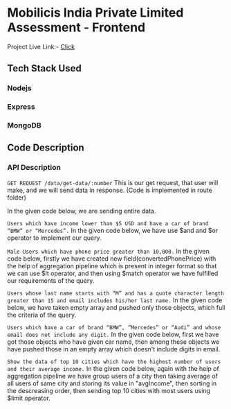 # Mobilicis India Private Limited Assessment - Frontend

Project Live Link:-  [Click](https://mobilicis-frontend.vercel.app/)

## Tech Stack Used

### Nodejs
### Express
### MongoDB

## Code Description

### API Description
`GET REQUEST /data/get-data/:number`
This is our get request, that user will make, and we will send data in response. (Code is implemented in route folder)

In the given code below, we are sending entire data.

`Users which have income lower than $5 USD and have a car of brand “BMW” or “Mercedes”.`
In the given code below, we have use $and and $or operator to implement our query.

`Male Users which have phone price greater than 10,000.`
In the given code below, firstly we have created new field(convertedPhonePrice) with the help of aggregation pipeline which is present in integer format so that we can use $lt operator, and then using $match operator we have fulfilled our requirements of the query.

`Users whose last name starts with “M” and has a quote character length greater than 15 and email includes his/her last name.`
In the given code below, we have taken empty array and pushed only those objects, which full the criteria of the query.

`Users which have a car of brand “BMW”, “Mercedes” or “Audi” and whose email does not include any digit.`
In the given code below, first we have got those objects who have given car name, then among these objects we have pushed those in an empty array which doesn't include digits in email.

`Show the data of top 10 cities which have the highest number of users and their average income.`
In the given code below, again with the help of aggregation pipeline we have group users of a city then taking average of all users of same city and storing its value in "avgIncome", then sorting in the descreasing order, then sending top 10 cities with most users using $limit operator.

